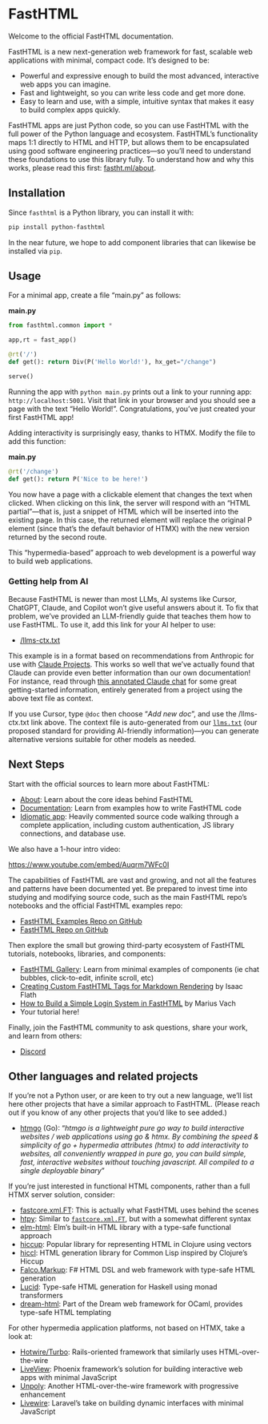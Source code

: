 # FastHTML


<!-- WARNING: THIS FILE WAS AUTOGENERATED! DO NOT EDIT! -->

Welcome to the official FastHTML documentation.

FastHTML is a new next-generation web framework for fast, scalable web
applications with minimal, compact code. It’s designed to be:

- Powerful and expressive enough to build the most advanced, interactive
  web apps you can imagine.
- Fast and lightweight, so you can write less code and get more done.
- Easy to learn and use, with a simple, intuitive syntax that makes it
  easy to build complex apps quickly.

FastHTML apps are just Python code, so you can use FastHTML with the
full power of the Python language and ecosystem. FastHTML’s
functionality maps 1:1 directly to HTML and HTTP, but allows them to be
encapsulated using good software engineering practices—so you’ll need to
understand these foundations to use this library fully. To understand
how and why this works, please read this first:
[fastht.ml/about](https://fastht.ml/about).

## Installation

Since `fasthtml` is a Python library, you can install it with:

``` sh
pip install python-fasthtml
```

In the near future, we hope to add component libraries that can likewise
be installed via `pip`.

## Usage

For a minimal app, create a file “main.py” as follows:

<div class="code-with-filename">

**main.py**

``` python
from fasthtml.common import *

app,rt = fast_app()

@rt('/')
def get(): return Div(P('Hello World!'), hx_get="/change")

serve()
```

</div>

Running the app with `python main.py` prints out a link to your running
app: `http://localhost:5001`. Visit that link in your browser and you
should see a page with the text “Hello World!”. Congratulations, you’ve
just created your first FastHTML app!

Adding interactivity is surprisingly easy, thanks to HTMX. Modify the
file to add this function:

<div class="code-with-filename">

**main.py**

``` python
@rt('/change')
def get(): return P('Nice to be here!')
```

</div>

You now have a page with a clickable element that changes the text when
clicked. When clicking on this link, the server will respond with an
“HTML partial”—that is, just a snippet of HTML which will be inserted
into the existing page. In this case, the returned element will replace
the original P element (since that’s the default behavior of HTMX) with
the new version returned by the second route.

This “hypermedia-based” approach to web development is a powerful way to
build web applications.

### Getting help from AI

Because FastHTML is newer than most LLMs, AI systems like Cursor,
ChatGPT, Claude, and Copilot won’t give useful answers about it. To fix
that problem, we’ve provided an LLM-friendly guide that teaches them how
to use FastHTML. To use it, add this link for your AI helper to use:

- [/llms-ctx.txt](https://www.fastht.ml/docs/llms-ctx.txt)

This example is in a format based on recommendations from Anthropic for
use with [Claude
Projects](https://support.anthropic.com/en/articles/9517075-what-are-projects).
This works so well that we’ve actually found that Claude can provide
even better information than our own documentation! For instance, read
through [this annotated Claude
chat](https://gist.github.com/jph00/9559b0a563f6a370029bec1d1cc97b74)
for some great getting-started information, entirely generated from a
project using the above text file as context.

If you use Cursor, type `@doc` then choose “*Add new doc*”, and use the
/llms-ctx.txt link above. The context file is auto-generated from our
[`llms.txt`](https://llmstxt.org/) (our proposed standard for providing
AI-friendly information)—you can generate alternative versions suitable
for other models as needed.

## Next Steps

Start with the official sources to learn more about FastHTML:

- [About](https://fastht.ml/about): Learn about the core ideas behind
  FastHTML
- [Documentation](https://www.fastht.ml/docs): Learn from examples how
  to write FastHTML code
- [Idiomatic
  app](https://github.com/AnswerDotAI/fasthtml/blob/main/examples/adv_app.py):
  Heavily commented source code walking through a complete application,
  including custom authentication, JS library connections, and database
  use.

We also have a 1-hour intro video:

<https://www.youtube.com/embed/Auqrm7WFc0I>

The capabilities of FastHTML are vast and growing, and not all the
features and patterns have been documented yet. Be prepared to invest
time into studying and modifying source code, such as the main FastHTML
repo’s notebooks and the official FastHTML examples repo:

- [FastHTML Examples Repo on
  GitHub](https://github.com/AnswerDotAI/fasthtml-example)
- [FastHTML Repo on GitHub](https://github.com/AnswerDotAI/fasthtml)

Then explore the small but growing third-party ecosystem of FastHTML
tutorials, notebooks, libraries, and components:

- [FastHTML Gallery](https://gallery.fastht.ml/): Learn from minimal
  examples of components (ie chat bubbles, click-to-edit, infinite
  scroll, etc)
- [Creating Custom FastHTML Tags for Markdown
  Rendering](https://isaac-flath.github.io/website/posts/boots/FasthtmlTutorial.html)
  by Isaac Flath
- [How to Build a Simple Login System in
  FastHTML](https://blog.mariusvach.com/posts/login-fasthtml) by Marius
  Vach
- Your tutorial here!

Finally, join the FastHTML community to ask questions, share your work,
and learn from others:

- [Discord](https://discord.gg/qcXvcxMhdP)

## Other languages and related projects

If you’re not a Python user, or are keen to try out a new language,
we’ll list here other projects that have a similar approach to FastHTML.
(Please reach out if you know of any other projects that you’d like to
see added.)

- [htmgo](https://htmgo.dev/) (Go): “*htmgo is a lightweight pure go way
  to build interactive websites / web applications using go & htmx. By
  combining the speed & simplicity of go + hypermedia attributes (htmx)
  to add interactivity to websites, all conveniently wrapped in pure go,
  you can build simple, fast, interactive websites without touching
  javascript. All compiled to a single deployable binary*”

If you’re just interested in functional HTML components, rather than a
full HTMX server solution, consider:

- [fastcore.xml.FT](https://fastcore.fast.ai/xml.html): This is actually
  what FastHTML uses behind the scenes
- [htpy](https://htpy.dev/): Similar to
  [`fastcore.xml.FT`](https://fastcore.fast.ai/xml.html#ft), but with a
  somewhat different syntax
- [elm-html](https://package.elm-lang.org/packages/elm/html/latest/):
  Elm’s built-in HTML library with a type-safe functional approach
- [hiccup](https://github.com/weavejester/hiccup): Popular library for
  representing HTML in Clojure using vectors
- [hiccl](https://github.com/garlic0x1/hiccl): HTML generation library
  for Common Lisp inspired by Clojure’s Hiccup
- [Falco.Markup](https://github.com/pimbrouwers/Falco): F# HTML DSL and
  web framework with type-safe HTML generation
- [Lucid](https://github.com/chrisdone/lucid): Type-safe HTML generation
  for Haskell using monad transformers
- [dream-html](https://github.com/aantron/dream): Part of the Dream web
  framework for OCaml, provides type-safe HTML templating

For other hypermedia application platforms, not based on HTMX, take a
look at:

- [Hotwire/Turbo](https://turbo.hotwired.dev/): Rails-oriented framework
  that similarly uses HTML-over-the-wire
- [LiveView](https://hexdocs.pm/phoenix_live_view/Phoenix.LiveView.html):
  Phoenix framework’s solution for building interactive web apps with
  minimal JavaScript
- [Unpoly](https://unpoly.com/): Another HTML-over-the-wire framework
  with progressive enhancement
- [Livewire](https://laravel-livewire.com/): Laravel’s take on building
  dynamic interfaces with minimal JavaScript
